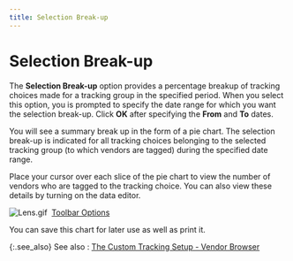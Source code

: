 ```yaml
---
title: Selection Break-up
---
```


# Selection Break-up


The **Selection Break-up** option  provides a percentage breakup of tracking choices made for a tracking  group in the specified period. When you select this option, you is  prompted to specify the date range for which you want the selection break-up.  Click **OK** after specifying the  **From** and **To**  dates.


You will see a summary break up in the form of a pie chart. The selection  break-up is indicated for all tracking choices belonging to the selected  tracking group (to which vendors are tagged) during the specified  date range.


Place your cursor over each slice of the pie chart to view the number  of vendors who are tagged to the tracking choice. You can also view  these details by turning on the data editor.


![Lens.gif]({{site.ct_baseurl}}/img/lens.gif) <font style="color: #ff0000;" color="#FF0000">&nbsp;<span style="color: #000000;"><a href="{{site.wwe_chm}}/misc/toolbar_chart.html">Toolbar Options</a></span></font>


You can save this chart for later use as well as print it.


{:.see_also}
See also
: [The  Custom Tracking Setup - Vendor Browser]({{site.ct_baseurl}}/vendor-tracking/the_custom_tracking_setup_vendor_browser.html)
